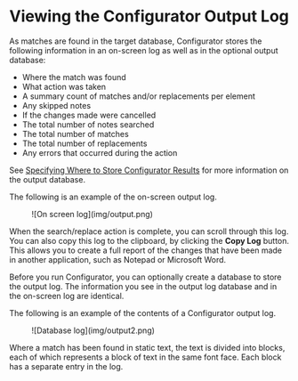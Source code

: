 # Viewing the Configurator Output Log

As matches are found in the target database, Configurator stores the following information in an on-screen log as well as in the optional output database:

* Where the match was found
* What action was taken
* A summary count of matches and/or replacements per element
* Any skipped notes
* If the changes made were cancelled
* The total number of notes searched
* The total number of matches
* The total number of replacements
* Any errors that occurred during the action

See [Specifying Where to Store Configurator Results](results.md) for more information on the output database.

The following is an example of the on-screen output log. 
<figure markdown="1">
  ![On screen log](img/output.png)
</figure>

 
When the search/replace action is complete, you can scroll through this log. You can also copy this log to the clipboard, by clicking the **Copy Log** button. This allows you to create a full report of the changes that have been made in another application, such as Notepad or Microsoft Word.

Before you run Configurator, you can optionally create a database to store the output log. The information you see in the output log database and in the on-screen log are identical. 

The following is an example of the contents of a Configurator output log. 
<figure markdown="1">
  ![Database log](img/output2.png)
</figure>

Where a match has been found in static text, the text is divided into blocks, each of which represents a block of text in the same font face. Each block has a separate entry in the log. 
